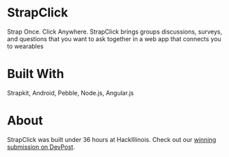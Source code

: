 # StrapClick

Strap Once. Click Anywhere. StrapClick brings groups discussions, surveys, and questions that you want to ask together in a web app that connects you to wearables

# Built With

Strapkit,
Android,
Pebble,
Node.js,
Angular.js

# About

StrapClick was built under 36 hours at HackIllinois. Check out our [winning submission on DevPost](https://devpost.com/software/strap-click).

